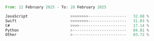 <!--START_SECTION:Languages-->

```rust
From: 12 February 2025 - To: 28 February 2025

JavaScript                   >>>>>>>>-----------------   32.68 %
Swift                        >>>>>>>>-----------------   31.03 %
C#                           >>>>---------------------   17.14 %
Python                       >------------------------   04.81 %
Other                        >------------------------   03.72 %
```

<!--END_SECTION:Languages-->
